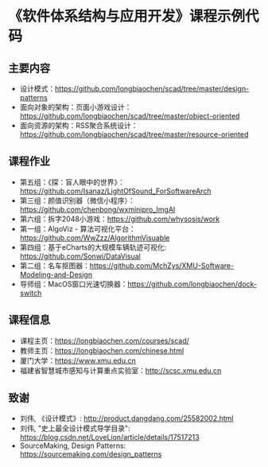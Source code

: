 # 《软件体系结构与应用开发》课程示例代码

## 主要内容
* 设计模式：https://github.com/longbiaochen/scad/tree/master/design-patterns
* 面向对象的架构：页面小游戏设计：https://github.com/longbiaochen/scad/tree/master/object-oriented
* 面向资源的架构：RSS聚合系统设计：https://github.com/longbiaochen/scad/tree/master/resource-oriented


## 课程作业
* 第五组：《探：盲人眼中的世界》：https://github.com/Isanaz/LightOfSound_ForSoftwareArch
* 第三组：颜值识别器（微信小程序）：https://github.com/chenbong/wxminipro_ImgAI
* 第六组：拆字2048小游戏：https://github.com/whysosis/work
* 第一组：AlgoViz - 算法可视化平台：https://github.com/WwZzz/AlgorithmVisuable
* 第四组：基于eCharts的大规模车辆轨迹可视化: https://github.com/Sonwi/DataVisual
* 第二组：名车抠图器：https://github.com/MchZys/XMU-Software-Modeling-and-Design
* 导师组：MacOS窗口光速切换器：https://github.com/longbiaochen/dock-switch


## 课程信息
* 课程主页：https://longbiaochen.com/courses/scad/
* 教师主页：https://longbiaochen.com/chinese.html
* 厦门大学：https://www.xmu.edu.cn
* 福建省智慧城市感知与计算重点实验室：http://scsc.xmu.edu.cn


## 致谢
* 刘伟, 《设计模式》: http://product.dangdang.com/25582002.html
* 刘伟, "史上最全设计模式导学目录": https://blog.csdn.net/LoveLion/article/details/17517213
* SourceMaking, Design Patterns: https://sourcemaking.com/design_patterns
